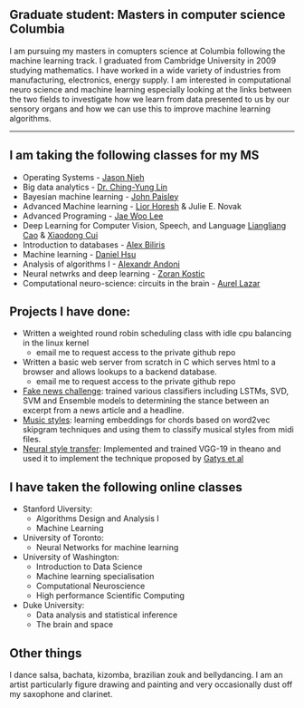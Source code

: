 ## Graduate student: Masters in computer science Columbia

I am pursuing my masters in comupters science at Columbia following the machine learning track. I graduated from Cambridge University in 2009 studying mathematics. I have worked in a wide variety of industries from manufacturing, electronics, energy supply. I am interested in computational neuro science and machine learning especially looking at the links between the two fields to investigate how we learn from data presented to us by our sensory organs and how we can use this to improve machine learning algorithms.

---
## I am taking the following classes for my MS

 - Operating Systems - [Jason Nieh](http://www.cs.columbia.edu/~nieh/)
 - Big data analytics - [Dr. Ching-Yung Lin](https://www.ee.columbia.edu/~cylin/course/bigdata/)
 - Bayesian machine learning - [John Paisley](http://www.columbia.edu/~jwp2128)
 - Advanced Machine learning - [Lior Horesh](http://researcher.watson.ibm.com/researcher/view.php?person=us-lhoresh) & Julie E. Novak
 - Advanced Programing - [Jae Woo Lee](http://www.cs.columbia.edu/~jae/)
 - Deep Learning for Computer Vision, Speech, and Language [Liangliang Cao](http://llcao.net/) & [Xiaodong Cui](http://researcher.watson.ibm.com/researcher/view.php?person=us-cuix)
 - Introduction to databases - [Alex Biliris](http://www.cs.columbia.edu/~biliris/)
 - Machine learning - [Daniel Hsu](http://www.cs.columbia.edu/~djhsu/)
 - Analysis of algorithms I - [Alexandr Andoni](http://www.mit.edu/~andoni/)
 - Neural netwrks and deep learning - [Zoran Kostic](https://sites.google.com/site/mobiledcc/people/zk-my-page/)
 - Computational neuro-science: circuits in the brain - [Aurel Lazar](http://www.ee.columbia.edu/~aurel//)

## Projects I have done:

 * Written a weighted round robin scheduling class with idle cpu balancing in the linux kernel
   * email me to request access to the private github repo
 * Written a basic web server from scratch in C which serves html to a browser and allows lookups to a backend database.
   * email me to request access to the private github repo
 * [Fake news challenge](https://goddenrich.github.io/aml-fnc/index.html): trained various classifiers including LSTMs, SVD, SVM and Ensemble models to determining the stance between an excerpt from a news article and a headline.
 * [Music styles](https://goddenrich.github.io/music-styles/index.html): learning embeddings for chords based on word2vec skipgram techniques and using them to classify musical styles from midi files.
 * [Neural style transfer](https://yogeshg.github.io/artistic-styles/): Implemented and trained VGG-19 in theano and used it to implement the technique proposed by [Gatys et al](http://ieeexplore.ieee.org/document/7780634/)

## I have taken the following online classes

* Stanford Uiversity:
  * Algorithms Design and Analysis I
  * Machine Learning
* University of Toronto:
  * Neural Networks for machine learning
* University of Washington:
  * Introduction to Data Science
  * Machine learning specialisation
  * Computational Neuroscience
  * High performance Scientific Computing
* Duke University:
  * Data analysis and statistical inference
  * The brain and space


## Other things

I dance salsa, bachata, kizomba, brazilian zouk and bellydancing. I am an artist particularly figure drawing and painting and very occasionally dust off my saxophone and clarinet.
